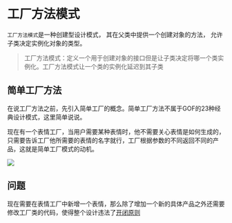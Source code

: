 # 工厂方法模式

```工厂方法模式```是一种创建型设计模式， 其在父类中提供一个创建对象的方法， 允许子类决定实例化对象的类型。

> 工厂方法模式：定义一个用于创建对象的接口但是让子类决定将哪一个类实例化。工厂方法模式让一个类的实例化延迟到其子类

## 简单工厂方法

在说工厂方法之前，先引入简单工厂的概念。简单工厂方法不属于GOF的23种经典设计模式，这里简单说说。

现在有一个表情工厂，当用户需要某种表情时，他不需要关心表情是如何生成的，只需要告诉工厂他所需要的表情的名字就行，工厂根据参数的不同返回不同的产品，这就是简单工厂模式的动机。

![](images/%E7%AE%80%E5%8D%95%E5%B7%A5%E5%8E%822.png)

## 问题

现在需要在表情工厂中新增一个表情，那么除了增加一个新的具体产品之外还需要修改工厂类的代码，使得整个设计违法了[开闭原则](./1.SOLID%E5%8E%9F%E5%88%99.md#开闭原则)
